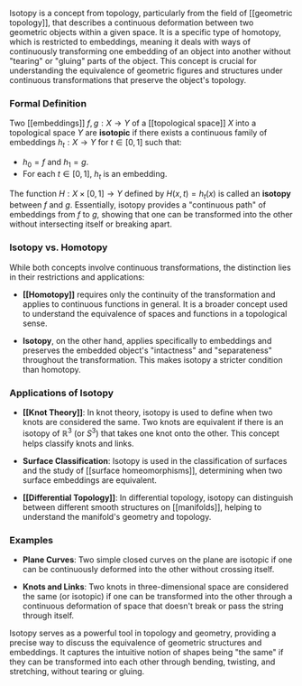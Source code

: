 Isotopy is a concept from topology, particularly from the field of [[geometric topology]], that describes a continuous deformation between two geometric objects within a given space. It is a specific type of homotopy, which is restricted to embeddings, meaning it deals with ways of continuously transforming one embedding of an object into another without "tearing" or "gluing" parts of the object. This concept is crucial for understanding the equivalence of geometric figures and structures under continuous transformations that preserve the object's topology.

### Formal Definition

Two [[embeddings]] $f, g: X \rightarrow Y$ of a [[topological space]] $X$ into a topological space $Y$ are **isotopic** if there exists a continuous family of embeddings $h_t: X \rightarrow Y$ for $t \in [0, 1]$ such that:

- $h_0 = f$ and $h_1 = g$.
- For each $t \in [0, 1]$, $h_t$ is an embedding.

The function $H: X \times [0, 1] \rightarrow Y$ defined by $H(x, t) = h_t(x)$ is called an **isotopy** between $f$ and $g$. Essentially, isotopy provides a "continuous path" of embeddings from $f$ to $g$, showing that one can be transformed into the other without intersecting itself or breaking apart.

### Isotopy vs. Homotopy

While both concepts involve continuous transformations, the distinction lies in their restrictions and applications:

- **[[Homotopy]]** requires only the continuity of the transformation and applies to continuous functions in general. It is a broader concept used to understand the equivalence of spaces and functions in a topological sense.

- **Isotopy**, on the other hand, applies specifically to embeddings and preserves the embedded object's "intactness" and "separateness" throughout the transformation. This makes isotopy a stricter condition than homotopy.

### Applications of Isotopy

- **[[Knot Theory]]**: In knot theory, isotopy is used to define when two knots are considered the same. Two knots are equivalent if there is an isotopy of $\mathbb{R}^3$ (or $S^3$) that takes one knot onto the other. This concept helps classify knots and links.

- **Surface Classification**: Isotopy is used in the classification of surfaces and the study of [[surface homeomorphisms]], determining when two surface embeddings are equivalent.

- **[[Differential Topology]]**: In differential topology, isotopy can distinguish between different smooth structures on [[manifolds]], helping to understand the manifold's geometry and topology.

### Examples

- **Plane Curves**: Two simple closed curves on the plane are isotopic if one can be continuously deformed into the other without crossing itself.

- **Knots and Links**: Two knots in three-dimensional space are considered the same (or isotopic) if one can be transformed into the other through a continuous deformation of space that doesn't break or pass the string through itself.

Isotopy serves as a powerful tool in topology and geometry, providing a precise way to discuss the equivalence of geometric structures and embeddings. It captures the intuitive notion of shapes being "the same" if they can be transformed into each other through bending, twisting, and stretching, without tearing or gluing.